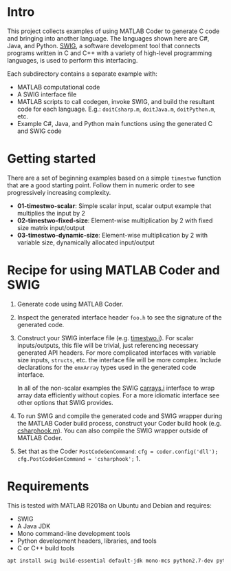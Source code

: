 # Intro

This project collects examples of using MATLAB Coder to generate C
code and bringing into another language. The languages shown here are
C#, Java, and Python. [SWIG](http://www.swig.org/), a software
development tool that connects programs written in C and C++ with a
variety of high-level programming languages, is used to perform this
interfacing.

Each subdirectory contains a separate example with:

* MATLAB computational code
* A SWIG interface file
* MATLAB scripts to call codegen, invoke SWIG, and build the resultant
  code for each language. E.g.: `doitCsharp.m`, `doitJava.m`, `doitPython.m`, etc.
* Example C#, Java, and Python main functions using the generated C and SWIG code

# Getting started

There are a set of beginning examples based on a simple `timestwo`
function that are a good starting point. Follow them in numeric order
to see progressively increasing complexity.

* **01-timestwo-scalar**: Simple scalar input, scalar output example that multiplies the input by 2
* **02-timestwo-fixed-size**: Element-wise multiplication by 2 with fixed size matrix input/output
* **03-timestwo-dynamic-size**: Element-wise multiplication by 2 with variable size, dynamically allocated input/output

# Recipe for using MATLAB Coder and SWIG

1. Generate code using MATLAB Coder.
1. Inspect the generated interface header `foo.h` to see the signature
   of the generated code.
1. Construct your SWIG interface file
   (e.g. [timestwo.i](03-timestwo-dynamic-size/timestwo.i)). For
   scalar inputs/outputs, this file will be trivial, just referencing
   necessary generated API headers. For more complicated interfaces
   with variable size inputs, `structs`, etc. the interface file will
   be more complex. Include declarations for the `emxArray` types used
   in the generated code interface.

   In all of the non-scalar examples the SWIG
   [carrays.i](http://www.swig.org/Doc1.3/Library.html#Library_carrays)
   interface to wrap array data efficiently without copies. For a more
   idiomatic interface see other options that SWIG provides.
1. To run SWIG and compile the generated code and SWIG wrapper during
   the MATLAB Coder build process, construct your Coder build hook
   (e.g. [csharphook.m](03-timestwo-dynamic-size/csharphook.m)). You
   can also compile the SWIG wrapper outside of MATLAB Coder.
1. Set that as the Coder `PostCodeGenCommand`: `cfg = coder.config('dll'); cfg.PostCodeGenCommand = 'csharphook';` 1.

# Requirements

This is tested with MATLAB R2018a on Ubuntu and Debian and requires:

* SWIG
* A Java JDK
* Mono command-line development tools
* Python development headers, libraries, and tools
* C or C++ build tools

```bash
apt install swig build-essential default-jdk mono-mcs python2.7-dev python-dev
```
